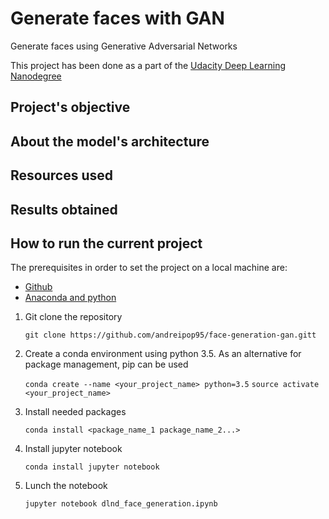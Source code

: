 # Generate faces with GAN
Generate faces using Generative Adversarial Networks

This project has been done as a part of the [Udacity Deep Learning Nanodegree](https://eu.udacity.com/course/deep-learning-nanodegree--nd101)

## Project's objective

## About the model's architecture

## Resources used

## Results obtained

## How to run the current project

The prerequisites in order to set the project on a local machine are:
* [Github](https://gist.github.com/derhuerst/1b15ff4652a867391f03)
* [Anaconda and python](https://docs.conda.io/projects/conda/en/latest/user-guide/install/windows.html)

1. Git clone the repository
   
   `git clone https://github.com/andreipop95/face-generation-gan.gitt`

2. Create a conda environment using python 3.5. As an alternative for package management, pip can be used

   `conda create --name <your_project_name> python=3.5`
   `source activate <your_project_name>`

3. Install needed packages
   
   `conda install <package_name_1 package_name_2...>`
   
4. Install jupyter notebook
   
   `conda install jupyter notebook`
 
5. Lunch the notebook
   
   `jupyter notebook dlnd_face_generation.ipynb`
